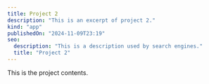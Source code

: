 ```yaml
---
title: Project 2
description: "This is an excerpt of project 2."
kind: "app"
publishedOn: "2024-11-09T23:19"
seo:
  description: "This is a description used by search engines."
  title: "Project 2"
---
```


This is the project contents.
